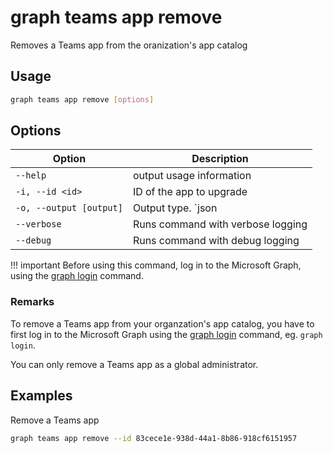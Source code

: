 # graph teams app remove

Removes a Teams app from the oranization's app catalog

## Usage

```sh
graph teams app remove [options]
```

## Options

Option|Description
------|-----------
`--help`|output usage information
`-i, --id <id>`|ID of the app to upgrade
`-o, --output [output]`|Output type. `json|text`. Default `text`
`--verbose`|Runs command with verbose logging
`--debug`|Runs command with debug logging

!!! important
    Before using this command, log in to the Microsoft Graph, using the [graph login](../login.md) command.

### Remarks

To remove a Teams app from your organzation's app catalog, you have to first log in to the Microsoft Graph using the [graph login](../login.md) command, eg. `graph login`.

You can only remove a Teams app as a global administrator.

## Examples

Remove a Teams app

```sh
graph teams app remove --id 83cece1e-938d-44a1-8b86-918cf6151957
```